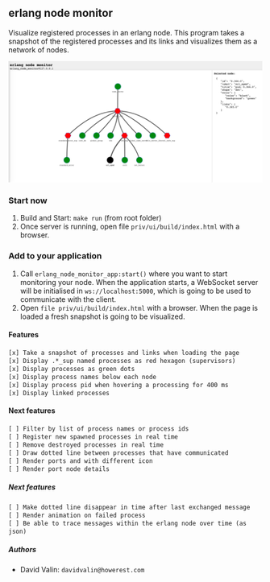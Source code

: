 ## erlang node monitor

Visualize registered processes in an erlang node. This program takes a snapshot of the registered processes and its links and visualizes them as a network of nodes.

![UI Preview](https://github.com/howerest/erlang-node-monitor/raw/master/docs/screenshot.png)

### Start now

1. Build and Start: `make run` (from root folder)
2. Once server is running, open file `priv/ui/build/index.html` with a browser.

### Add to your application

1. Call `erlang_node_monitor_app:start()` where you want to start monitoring your node. When the application starts, a WebSocket server will be initialised in `ws://localhost:5000`, which is going to be used to communicate with the client.
2. Open `file priv/ui/build/index.html` with a browser. When the page is loaded a fresh snapshot is going to be visualized.

#### Features
```
[x] Take a snapshot of processes and links when loading the page
[x] Display .*_sup named processes as red hexagon (supervisors)
[x] Display processes as green dots
[x] Display process names below each node
[x] Display process pid when hovering a processing for 400 ms
[x] Display linked processes
```
#### Next features
```
[ ] Filter by list of process names or process ids
[ ] Register new spawned processes in real time
[ ] Remove destroyed processes in real time
[ ] Draw dotted line between processes that have communicated
[ ] Render ports and with different icon
[ ] Render port node details
```
##### Next features
```
[ ] Make dotted line disappear in time after last exchanged message
[ ] Render animation on failed process
[ ] Be able to trace messages within the erlang node over time (as json)
```
##### Authors

- David Valin: `davidvalin@howerest.com`
